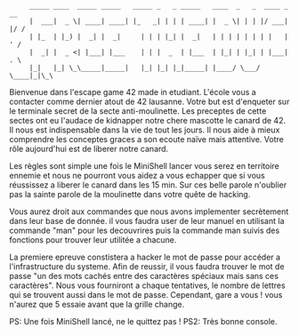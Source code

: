  		 _____ ____  _____ _____   _____ _   _ _____   ____  _   _  ____ _  __
		 |  ___|  _ \| ____| ____| |_   _| | | | ____| |  _ \| | | |/ ___| |/ /
		 | |_  | |_) |  _| |  _|     | | | |_| |  _|   | | | | | | | |   | ' / 
		 |  _| |  _ <| |___| |___    | | |  _  | |___  | |_| | |_| | |___| . \ 
		 |_|   |_| \_\_____|_____|   |_| |_| |_|_____| |____/ \___/ \____|_|\_\

Bienvenue dans l'escape game 42 made in etudiant. L'école vous a contacter comme dernier atout de 42 lausanne.
Votre but est d'enqueter sur le terminale secret de la secte anti-moulinette. Les preceptes de cette sectes
ont eu l'audace de kidnapper notre chere mascotte le canard de 42. Il nous est indispensable dans la vie de 
tout les jours. Il nous aide à mieux comprendre les conceptes graces a son ecoute naïve mais attentive. 
Votre rôle aujourd'hui est de liberer notre canard.

Les règles sont simple une fois le MiniShell lancer vous serez en territoire ennemie et nous ne 
pourront vous aidez a vous echapper que si vous réussissez a liberer le canard dans les 15 min. 
Sur ces belle parole n'oublier pas la sainte parole de la moulinette dans votre quête de hacking.

Vous aurez droit aux commandes que nous avons implementer secrètement dans leur base de donnée.
il vous faudra user de leur manuel en utilisant la commande "man" pour les decouvrires puis la commande
man suivis des fonctions pour trouver leur utilitée a chacune.

La premiere epreuve constistera a hacker le mot de passe pour accéder a l'infrastructure du systeme.
Afin de reussir, il vous faudra trouver le mot de passe
"un des mots cachés entre des caractères spéciaux mais sans ces caractères".
Nous vous fourniront a chaque tentatives, le nombre de lettres qui se trouvent aussi dans le mot de passe.
Cependant, gare a vous ! vous n'aurez que 5 essaie avant que la grille change.

PS: Une fois MiniShell lancé, ne le quittez pas !
PS2: Très bonne console.
